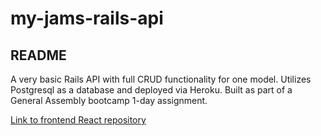 # my-jams-rails-api

## README

A very basic Rails API with full CRUD functionality for one model. Utilizes Postgresql as a database and deployed via Heroku. Built as part of a General Assembly bootcamp 1-day assignment.

[Link to frontend React repository](https://github.com/samuel-casey/my-jams-rails-client)
